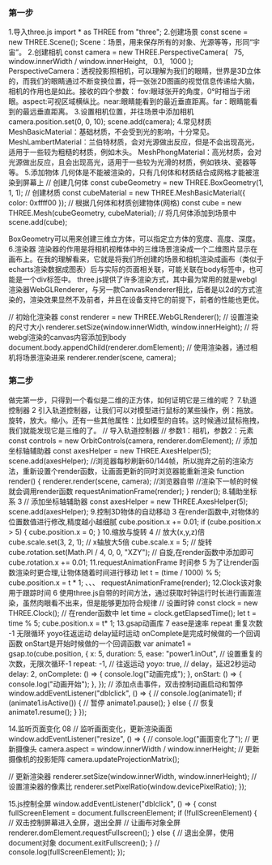 ### 第一步
1.导入three.js
import * as THREE from "three";
2.创建场景
const scene = new THREE.Scene();
Scene：场景，用来保存所有的对象、光源等等，形同“宇宙”。
2.创建相机
const camera = new THREE.PerspectiveCamera(
  75,
  window.innerWidth / window.innerHeight,
  0.1,
  1000
);
PerspectiveCamera：透视投影照相机，可以理解为我们的眼睛，世界是3D立体的，而我们的眼睛通过不断变换位置，将一张张2D图画的视觉信息传递给大脑，相机的作用也是如此。接收的四个参数：
fov:眼球张开的角度，0°时相当于闭眼。aspect:可视区域横纵比。near:眼睛能看到的最近垂直距离。far：眼睛能看到的最远垂直距离。
3.设置相机位置，并往场景中添加相机
camera.position.set(0, 0, 10);
scene.add(camera);
4.常见材质
MeshBasicMaterial：基础材质，不会受到光的影响，十分常见。
MeshLambertMaterial：兰伯特材质，会对光源做出反应，但是不会出现高光，适用于一些较为粗糙的材质，例如木头。
MeshPhongMaterial：高光材质，会对光源做出反应，且会出现高光，适用于一些较为光滑的材质，例如铁块、瓷器等等。
5.添加物体
几何体是不能被渲染的，只有几何体和材质结合成网格才能被渲染到屏幕上
// 创建几何体
const cubeGeometry = new THREE.BoxGeometry(1, 1, 1);
// 创建材质
const cubeMaterial = new THREE.MeshBasicMaterial({ color: 0xffff00 });
// 根据几何体和材质创建物体(网格)
const cube = new THREE.Mesh(cubeGeometry, cubeMaterial);
// 将几何体添加到场景中
scene.add(cube);

BoxGeometry可以用来创建三维立方体，可以指定立方体的宽度、高度、深度。
6.渲染器
渲染器的作用是将相机视椎体中的三维场景渲染成一个二维图片显示在画布上。在我的理解看来，它就是将我们所创建的场景和相机渲染成画布（类似于echarts渲染数据成图表）后与实际的页面相关联，可能关联在body标签中，也可能是一个div标签中。
three.js提供了许多渲染方式，其中最为常用的就是webgl渲染器WebGLRenderer，与另一款CanvasRenderer相比，后者是以2d的方式渲染的，渲染效果显然不及前者，并且在设备支持它的前提下，前者的性能也更优。

// 初始化渲染器
const renderer = new THREE.WebGLRenderer();
// 设置渲染的尺寸大小
renderer.setSize(window.innerWidth, window.innerHeight);
// 将webgl渲染的canvas内容添加到body
document.body.appendChild(renderer.domElement);
// 使用渲染器，通过相机将场景渲染进来
renderer.render(scene, camera);
### 第二步
做完第一步，只得到一个看似是二维的正方体，如何证明它是三维的呢？
7.轨道控制器 2
引入轨道控制器，让我们可以对模型进行鼠标的某些操作，例：拖放。旋转，放大。缩小。还有一些其他属性：比如模型的自转。这时候通过鼠标拖拽，我们就能发现它是三维的了。
// 导入轨道控制器
// 参数1：相机，参数2：元素
const controls = new OrbitControls(camera, renderer.domElement);
// 添加坐标轴辅助器
const axesHelper = new THREE.AxesHelper(5);
scene.add(axesHelper);
//浏览器每秒刷新60/144帧，所以抛弃之前的渲染方法，重新设置个render函数，让画面更新的同时浏览器能重新渲染
function render() {
  renderer.render(scene, camera);
  //浏览器自带
  //渲染下一帧的时候就会调用render函数
  requestAnimationFrame(render);
}
render();
8.辅助坐标系 3
// 添加坐标轴辅助器
const axesHelper = new THREE.AxesHelper(5);
scene.add(axesHelper);
9.控制3D物体的自动移动 3
在render函数中,对物体的位置数值进行修改,精度越小越细腻
cube.position.x += 0.01;
  if (cube.position.x > 5) {
    cube.position.x = 0;
  }
10.缩放与旋转 4
// 放大(x,y,z)倍
cube.scale.set(3, 2, 1);
// x轴放大5倍
cube.scale.x = 5;
// 旋转
cube.rotation.set(Math.PI / 4, 0, 0, "XZY");
// 自旋,在render函数中添加即可
cube.rotation.x += 0.01;
11.requestAnimationFrame 时间参  5
为了让render函数渲染时更合理,让物体随着时间进行移动
let t = (time / 1000) % 5;
cube.position.x = t * 1;
、、、
requestAnimationFrame(render);
12.Clock该对象用于跟踪时间  6
使用three.js自带的时间方法，通过获取时钟运行时长进行画面渲染，虽然肉眼看不出来，但是能够更加符合规律
// 设置时钟
const clock = new THREE.Clock();
// 在render函数中
let time = clock.getElapsedTime();
let t = time % 5;
cube.position.x = t* 1;
13.gsap动画库  7
ease是速率
repeat 重复次数 -1 无限循环
yoyo往返运动
delay延时运动
onComplete是完成时候做的一个回调函数
onStart是开始时候做的一个回调函数
var animate1 = gsap.to(cube.position, {
  x: 5,
  duration: 5,
  ease: "power1.inOut",
  //   设置重复的次数，无限次循环-1
  repeat: -1,
  //   往返运动
  yoyo: true,
  //   delay，延迟2秒运动
  delay: 2,
  onComplete: () => {
    console.log("动画完成");
  },
  onStart: () => {
    console.log("动画开始");
  },
});
// 添加点击事件，双击控制动画启动和暂停
window.addEventListener("dblclick", () => {
  //   console.log(animate1);
  if (animate1.isActive()) {
    //   暂停
    animate1.pause();
  } else {
    //   恢复
    animate1.resume();
  }
});

14.监听页面变化 08
// 监听画面变化，更新渲染画面
window.addEventListener("resize", () => {
  //   console.log("画面变化了");
  // 更新摄像头
  camera.aspect = window.innerWidth / window.innerHeight;
  //   更新摄像机的投影矩阵
  camera.updateProjectionMatrix();

  //   更新渲染器
  renderer.setSize(window.innerWidth, window.innerHeight);
  //   设置渲染器的像素比
  renderer.setPixelRatio(window.devicePixelRatio);
});

15.js控制全屏
window.addEventListener("dblclick", () => {
  const fullScreenElement = document.fullscreenElement;
  if (!fullScreenElement) {
    //   双击控制屏幕进入全屏，退出全屏
    // 让画布对象全屏
    renderer.domElement.requestFullscreen();
  } else {
    //   退出全屏，使用document对象
    document.exitFullscreen();
  }
  //   console.log(fullScreenElement);
});

